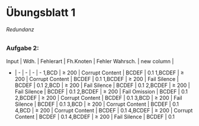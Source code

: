 # Übungsblatt 1
###### Redundanz

### Aufgabe 2:

Input | Wdh. | Fehlerart | Fh.Knoten | Fehler Wahrsch. | new column |
- | - | - | - | -
1,BCD | ≥ 200 | Corrupt Content | BCDEF | 0.1
1,BCDEF | ≥ 200 | Corrupt Content | BCDEF | 0.1
1,BCDEF | ≥ 200 | Fail Silence | BCDEF | 0.1
2,BCD | ≥ 200 | Fail Silence | BCDEF | 0.1
2,BCDEF | ≥ 200 | Fail Silence | BCDEF | 0.1
2,BCDEF | ≥ 200 | Fail Omission | BCDEF | 0.1
2,BCDEF | ≥ 200 | Corrupt Content | BCDEF | 0.1
3,BCD | ≥ 200 | Fail Silence | BCDEF | 0.1
3,BCD | ≥ 200 | Corrupt Content | BCDEF | 0.1
4,BCD | ≥ 200 | Corrupt Content | BCDEF | 0.1
4,BCDEF | ≥ 200 | Corrupt Content | BCDEF | 0.1
4,BCDEF | ≥ 200 | Fail Silence | BCDEF | 0.1
